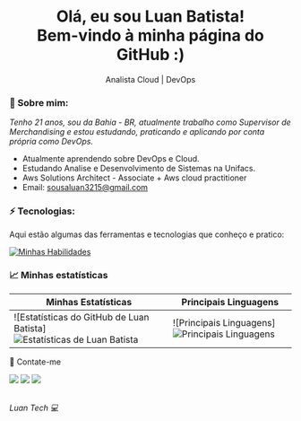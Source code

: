 <h1 align='center'>
  Olá, eu sou Luan Batista!
  <br/>
  Bem-vindo à minha página do GitHub :)
</h1>

<p align='center'>
  Analista Cloud | DevOps
</p>

### 👾 Sobre mim:

<p>
  <em>
    Tenho 21 anos, sou da Bahia - BR, atualmente trabalho como Supervisor de Merchandising e estou estudando, praticando e aplicando por conta própria como DevOps.
  </em>
</p>

- Atualmente aprendendo sobre DevOps e Cloud.
- Estudando Analise e Desenvolvimento de Sistemas na Unifacs.
- Aws Solutions Architect - Associate + Aws cloud practitioner
- Email: sousaluan3215@gmail.com

### ⚡ Tecnologias:

Aqui estão algumas das ferramentas e tecnologias que conheço e pratico:

[![Minhas Habilidades](https://skillicons.dev/icons?i=docker,nodejs,kubernetes,aws,ansible,jenkins,nginx)](https://skillicons.dev)

### 📈 Minhas estatísticas

| Minhas Estatísticas                                                                                                                                              | Principais Linguagens                                                                                                                                                                      |
| ----------------------------------------------------------------------------------------------------------------------------------------------------------------- | ------------------------------------------------------------------------------------------------------------------------------------------------------------------------------------------- |
| ![Estatísticas do GitHub de Luan Batista]![Estatísticas de Luan Batista](https://github-readme-stats.vercel.app/api?username=LuanBatistaa&show_icons=true&hide_border=true&count_private=true&theme=jolly?cache_seconds=30)| ![Principais Linguagens]![Principais Linguagens](https://github-readme-stats.vercel.app/api/top-langs/?username=LuanBatistaa&langs_count=10&count_private=true&hide_border=true&theme=jolly&layout=compact) |

💬 Contate-me

<div>
  <a href="https://www.linkedin.com/in/luanbatistadev3215/" target="_blank"><img src="https://img.shields.io/badge/-LinkedIn-%230077B5?style=for-the-badge&logo=linkedin&logoColor=white" target="_blank"></a>
  <a href = "mailto:Sousaluan3215@gmail.com"><img src="https://img.shields.io/badge/-Gmail-%23333?style=for-the-badge&logo=gmail&logoColor=white" target="_blank"></a>
  <a href="https://www.instagram.com/luan_batista.s" target="_blank"><img src="https://img.shields.io/badge/-Instagram-%23E4405F?style=for-the-badge&logo=instagram&logoColor=white" target="_blank"></a>


</div>
<br>
<p><spam style="font-style:italic">Luan Tech 💻</spam></p>
